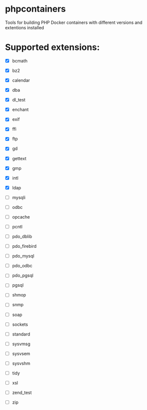# phpcontainers
Tools for building PHP Docker containers with different versions and extentions installed

# Supported extensions:
- [x] bcmath
- [x] bz2
- [x] calendar
- [x] dba
- [x] dl_test
- [x] enchant
- [x] exif
- [x] ffi
- [x] ftp
- [x] gd
- [x] gettext
- [x] gmp
- [x] intl
- [x] ldap
- [ ] mysqli
- [ ] odbc
- [ ] opcache
- [ ] pcntl
- [ ] pdo_dblib
- [ ] pdo_firebird
- [ ] pdo_mysql
- [ ] pdo_odbc
- [ ] pdo_pgsql
- [ ] pgsql
- [ ] shmop
- [ ] snmp
- [ ] soap
- [ ] sockets
- [ ] standard
- [ ] sysvmsg
- [ ] sysvsem
- [ ] sysvshm
- [ ] tidy
- [ ] xsl
- [ ] zend_test
- [ ] zip

